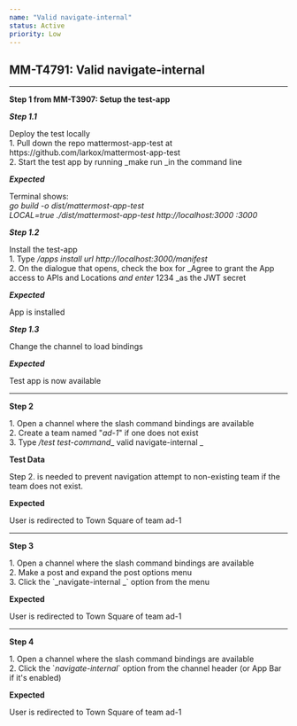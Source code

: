 ```yaml
---
name: "Valid navigate-internal"
status: Active
priority: Low
---
```


## MM-T4791: Valid navigate-internal

---

**Step 1 from MM-T3907: Setup the test-app**

<!-- (Auto-generated) Note: The following step/s in Step 1 should not be updated here. Instead, modify directly to the referenced MM-T3907 test case. -->

_**Step 1.1**_

Deploy the test locally\
1\. Pull down the repo mattermost-app-test at https\://github.com/larkox/mattermost-app-test\
2\. Start the test app by running _make run _in the command line

_**Expected**_

Terminal shows:\
_go build -o dist/mattermost-app-test\
LOCAL=true ./dist/mattermost-app-test http\://localhost:3000 :3000_

_**Step 1.2**_

Install the test-app\
1\. Type _/apps install url http\://localhost:3000/manifest_\
2\. On the dialogue that opens, check the box for _Agree to grant the App access to APIs and Locations _and enter_ 1234 _as the JWT secret

_**Expected**_

App is installed

_**Step 1.3**_

Change the channel to load bindings

_**Expected**_

Test app is now available

---

**Step 2**

1\. Open a channel where the slash command bindings are available\
2\. Create a team named "_ad-1_" if one does not exist\
3\. Type _/test test-command__ valid navigate-internal _

**Test Data**

Step 2. is needed to prevent navigation attempt to non-existing team if the team does not exist.

**Expected**

User is redirected to Town Square of team ad-1

---

**Step 3**

1\. Open a channel where the slash command bindings are available\
2\. Make a post and expand the post options menu\
3\. Click the \`_navigate-internal _\` option from the menu

**Expected**

User is redirected to Town Square of team ad-1

---

**Step 4**

1\. Open a channel where the slash command bindings are available\
2\. Click the \`_navigate-internal_\` option from the channel header (or App Bar if it's enabled)

**Expected**

User is redirected to Town Square of team ad-1
